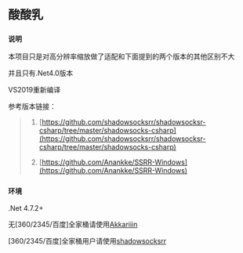 # `酸酸乳`

### `说明`

本项目只是对高分辨率缩放做了适配和下面提到的两个版本的其他区别不大

并且只有.Net4.0版本

VS2019重新编译

参考版本链接：

> 1. [https://github.com/shadowsocksrr/shadowsocksr-csharp/tree/master/shadowsocks-csharp](https://github.com/shadowsocksrr/shadowsocksr-csharp/tree/master/shadowsocks-csharp)
>
> 2. [https://github.com/Anankke/SSRR-Windows](https://github.com/Anankke/SSRR-Windows)

### `环境`

.Net 4.7.2+

无[360/2345/百度]全家桶请使用[Akkariiin](https://github.com/Anankke/SSRR-Windows)

[360/2345/百度]全家桶用户请使用[shadowsocksrr](https://github.com/shadowsocksrr/shadowsocksr-csharp)

